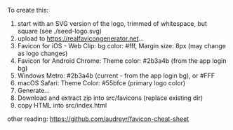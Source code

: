 To create this:

1. start with an SVG version of the logo, trimmed of whitespace, but square (see ./seed-logo.svg)
1. upload to https://realfavicongenerator.net...
1. Favicon for iOS - Web Clip: bg color: #fff, Margin size: 8px (may change as logo changes)
1. Favicon for Android Chrome: Theme color: #2b3a4b (from the app login bg)
1. Windows Metro: #2b3a4b (current - from the app login bg), or #FFF
1. macOS Safari: Theme Color: #55bfce (primary logo color)
1. Generate...
1. Download and extract zip into src/favicons (replace existing dir)
1. copy HTML into src/index.html

other reading:
https://github.com/audreyr/favicon-cheat-sheet
